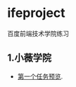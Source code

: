 # ifeproject
百度前端技术学院练习

## 1.小薇学院
- [第一个任务预览](http://mrsduca.top/ifeproject/xiaowei/execise1/test01.html).